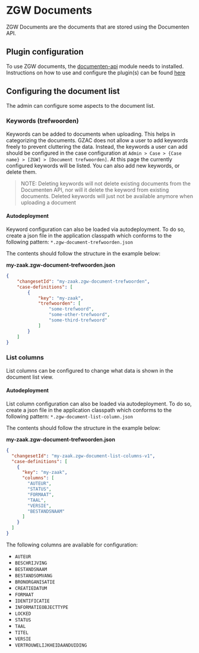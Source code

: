 # ZGW Documents
ZGW Documents are the documents that are stored using the Documenten API.

## Plugin configuration
To use ZGW documents, the [documenten-api](/getting-started/modules/zgw/documenten-api.md) module needs to installed. 
Instructions on how to use and configure the plugin(s) can be found [here](/using-valtimo/plugin/documenten-api/configure-documenten-api-plugin.md)

## Configuring the document list
The admin can configure some aspects to the document list.

### Keywords (trefwoorden)
Keywords can be added to documents when uploading. This helps in categorizing the documents. 
GZAC does not allow a user to add keywords freely to prevent cluttering the data. 
Instead, the keywords a user can add should be configured in the case configuration at `Admin > Case > {Case name} > [ZGW] > [Document trefwoorden]`. 
At this page the currently configured keywords will be listed. You can also add new keywords, or delete them. 

> NOTE: Deleting keywords will not delete existing documents from the Documenten API, nor will it delete the keyword from existing documents. 
> Deleted keywords will just not be available anymore when uploading a document

#### Autodeployment
Keyword configuration can also be loaded via autodeployment. 
To do so, create a json file in the application classpath which conforms to the following pattern: `*.zgw-document-trefwoorden.json`

The contents should follow the structure in the example below:

**my-zaak.zgw-document-trefwoorden.json**
```json
{
    "changesetId": "my-zaak.zgw-document-trefwoorden",
    "case-definitions": [
        {
            "key": "my-zaak",
            "trefwoorden": [
                "some-trefwoord",
                "some-other-trefwoord",
                "some-third-trefwoord"
            ]
        }
    ]
}
```

### List columns
List columns can be configured to change what data is shown in the document list view. 

#### Autodeployment
List column configuration can also be loaded via autodeployment.
To do so, create a json file in the application classpath which conforms to the following pattern: `*.zgw-document-list-column.json`

The contents should follow the structure in the example below:

**my-zaak.zgw-document-trefwoorden.json**
```json
{
  "changesetId": "my-zaak.zgw-document-list-columns-v1",
  "case-definitions": [
    {
      "key": "my-zaak",
      "columns": [
        "AUTEUR",
        "STATUS",
        "FORMAAT",
        "TAAL",
        "VERSIE",
        "BESTANDSNAAM"
      ]
    }
  ]
}
```

The following columns are available for configuration:
- `AUTEUR`
- `BESCHRIJVING`
- `BESTANDSNAAM`
- `BESTANDSOMVANG`
- `BRONORGANISATIE`
- `CREATIEDATUM`
- `FORMAAT`
- `IDENTIFICATIE`
- `INFORMATIEOBJECTTYPE`
- `LOCKED`
- `STATUS`
- `TAAL`
- `TITEL`
- `VERSIE`
- `VERTROUWELIJKHEIDAANDUIDING`

